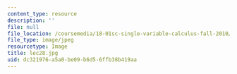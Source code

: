 ```yaml
---
content_type: resource
description: ''
file: null
file_location: /coursemedia/18-01sc-single-variable-calculus-fall-2010/dc321976a5a0be09b6d56ffb38b419aa_lec28.jpg
file_type: image/jpeg
resourcetype: Image
title: lec28.jpg
uid: dc321976-a5a0-be09-b6d5-6ffb38b419aa
---
```

